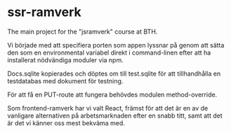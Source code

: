 # ssr-ramverk

The main project for the "jsramverk" course at BTH.

Vi började med att specifiera porten som appen lyssnar på genom att sätta den som en environmental variabel direkt i command-linen efter att ha installerat nödvändiga moduler via npm.

Docs.sqlite kopierades och döptes om till test.sqlite för att tillhandhålla en testdatabas med dokument för testning.

För att få en PUT-route att fungera behövdes modulen method-override.

Som frontend-ramverk har vi valt React, främst för att det är en av de vanligare alternativen på arbetsmarknaden efter en snabb titt, samt att det är det vi känner oss mest bekväma med.
